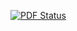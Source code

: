 [![PDF Status](https://www.sharelatex.com/github/repos/Alexander-Wilms/LaTeX-testing/builds/latest/badge.svg)](https://www.sharelatex.com/github/repos/Alexander-Wilms/LaTeX-testing/builds/latest/output.pdf)